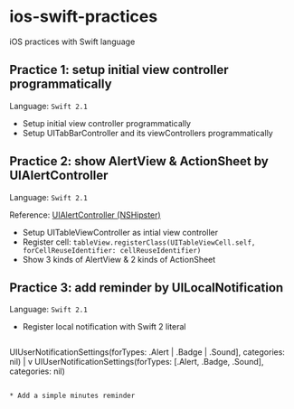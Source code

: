 # ios-swift-practices
iOS practices with Swift language

## Practice 1: setup initial view controller programmatically
Language: `Swift 2.1`

* Setup initial view controller programmatically
* Setup UITabBarController and its viewControllers programmatically

## Practice 2: show AlertView & ActionSheet by UIAlertController
Language: `Swift 2.1`

Reference: [UIAlertController (NSHipster)](http://nshipster.com/uialertcontroller/)

* Setup UITableViewController as intial view controller
* Register cell: `tableView.registerClass(UITableViewCell.self, forCellReuseIdentifier: cellReuseIdentifier)`
* Show 3 kinds of AlertView & 2 kinds of ActionSheet

## Practice 3: add reminder by UILocalNotification
Language: `Swift 2.1`

* Register local notification with Swift 2 literal

  ```swift
UIUserNotificationSettings(forTypes: .Alert | .Badge | .Sound], categories: nil)
    |
    v
UIUserNotificationSettings(forTypes: [.Alert, .Badge, .Sound], categories: nil)
```

* Add a simple minutes reminder
